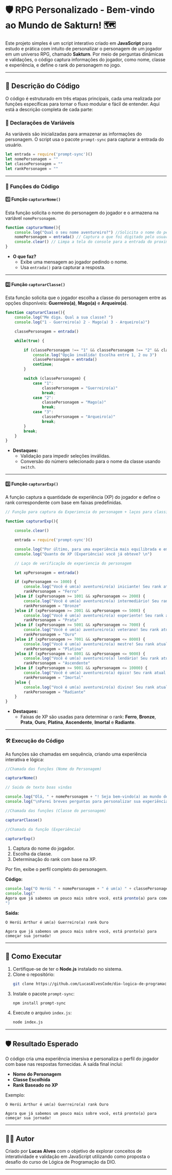 
# 🛡️ RPG Personalizado - Bem-vindo ao Mundo de Sakturn! 🗺️

Este projeto simples é um script interativo criado em **JavaScript** para estudo e prática com intuito de personalizar o personagem de um jogador em um universo RPG, chamado **Sakturn**. Por meio de perguntas dinâmicas e validações, o código captura informações do jogador, como nome, classe e experiência, e define o rank do personagem no jogo.

---

## 📝 Descrição do Código  

O código é estruturado em três etapas principais, cada uma realizada por funções específicas para tornar o fluxo modular e fácil de entender. Aqui está a descrição completa de cada parte:

### 🔧 **Declarações de Variáveis**  

As variáveis são inicializadas para armazenar as informações do personagem. O script usa o pacote `prompt-sync` para capturar a entrada do usuário.  

```javascript
let entrada = require('prompt-sync')()
let nomePersonagem = ""
let classePersonagem = ""
let rankPersonagem = ""
```

---

### 🚀 **Funções do Código**  

#### 1️⃣ **Função `capturarNome()`**  

Esta função solicita o nome do personagem do jogador e o armazena na variável `nomePersonagem`.

```javascript
function capturarNome(){
    console.log("Qual o seu nome aventureiro?") //Solicita o nome do personagem ao usuario
    nomePersonagem = entrada() // Captura o que foi digitado pelo usuario e armazena na variável nomePersonagem
    console.clear() // Limpa a tela do console para a entrada do proximo comando
}
```

- **O que faz?**  
  - Exibe uma mensagem ao jogador pedindo o nome.  
  - Usa `entrada()` para capturar a resposta.  

---

#### 2️⃣ **Função `capturarClasse()`**  

Esta função solicita que o jogador escolha a classe do personagem entre as opções disponíveis: **Guerreiro(a)**, **Mago(a)** e **Arqueiro(a)**.  

```javascript
function capturarClasse(){
    console.log("Me diga. Qual a sua classe? ")
    console.log("1 - Guerreiro(a) 2 - Mago(a) 3 - Arqueiro(a)")

    classePersonagem = entrada()

    while(true) {

        if (classePersonagem !== "1" && classePersonagem !== "2" && classePersonagem !== "3") {
            console.log("Opção inválida! Escolha entre 1, 2 ou 3")
            classePersonagem = entrada()
            continue;
        }

        switch (classePersonagem) {
            case "1":
                classePersonagem = "Guerreiro(a)"
                break;
            case "2":
                classePersonagem = "Mago(a)"
                break;
            case "3":
                classePersonagem = "Arqueiro(a)"
                break;
        }
        break;       
    }
}
```

- **Destaques:**  
  - Validação para impedir seleções inválidas.  
  - Conversão do número selecionado para o nome da classe usando `switch`.  

---

#### 3️⃣ **Função `capturarExp()`**  

A função captura a quantidade de experiência (XP) do jogador e define o rank correspondente com base em faixas predefinidas.  

```javascript
// Função para captura da Experiencia do personagem + laços para classificação do rank a partir da EXP

function capturarExp(){

    console.clear()

    entrada = require('prompt-sync')()

    console.log("Por último, para uma experiência mais equilibrada e emocionante.\n")
    console.log("Quanto de XP (Experiência) você já obteve? \n")

    // Laço de verificação de experiencia do personagem

    let xpPersonagem = entrada()

    if (xpPersonagem <= 1000) {
        console.log("Você é um(a) aventureiro(a) iniciante! Seu rank atual é Ferro.")
        rankPersonagem = "Ferro"
    }else if (xpPersonagem >= 1001 && xpPersonagem <= 2000) {
        console.log("Você é um(a) aventureiro(a) intermediário! Seu rank atual é Bronze.")
        rankPersonagem = "Bronze"  
    }else if (xpPersonagem >= 2001 && xpPersonagem <= 5000) {
        console.log("Você é um(a) aventureiro(a) experiente! Seu rank atual é Prata.") 
        rankPersonagem = "Prata"
    }else if (xpPersonagem >= 5001 && xpPersonagem <= 7000) {
        console.log("Você é um(a) aventureiro(a) veterano! Seu rank atual é Ouro.")
        rankPersonagem = "Ouro"
    }else if (xpPersonagem >= 7001 && xpPersonagem <= 8000) {  
        console.log("Você é um(a) aventureiro(a) mestre! Seu rank atual é Platina.")
        rankPersonagem = "Platina"
    }else if (xpPersonagem >= 8001 && xpPersonagem <= 9000) {
        console.log("Você é um(a) aventureiro(a) lendário! Seu rank atual é Ascendente.")
        rankPersonagem = "Ascendente"
    }else if (xpPersonagem >= 9001 && xpPersonagem <= 10000) {
        console.log("Você é um(a) aventureiro(a) épico! Seu rank atual é Imortal.")
        rankPersonagem = "Imortal"
    }else {
        console.log("Você é um(a) aventureiro(a) divino! Seu rank atual é Radiante.")
        rankPersonagem = "Radiante"
    }
}

```

- **Destaques:**  
  - Faixas de XP são usadas para determinar o rank: **Ferro**, **Bronze**, **Prata**, **Ouro**, **Platina**, **Ascendente**, **Imortal** e **Radiante**.  

---

### 🛠️ **Execução do Código**

As funções são chamadas em sequência, criando uma experiência interativa e lógica:  

```javascript
//Chamada das funções (Nome do Personagem)

capturarNome()

// Saida de texto boas vindas

console.log("Olá, " + nomePersonagem + "! Seja bem-vindo(a) ao mundo de Sakturn!")
console.log("\nFarei breves perguntas para personalizar sua experiência, Tudo bem?!\n")

//Chamada das funções (Classe do personagem)

capturarClasse()

//Chamada da função (Experiência)

capturarExp()
```

1. Captura do nome do jogador.  
2. Escolha da classe.  
3. Determinação do rank com base na XP.  

Por fim, exibe o perfil completo do personagem.  

**Código:**
```javascript
console.log("O Herói " + nomePersonagem + " é um(a) " + classePersonagem + " rank " + rankPersonagem)
console.log("
Agora que já sabemos um pouco mais sobre você, está pronto(a) para começar sua jornada!
")
```

**Saída:**
```plaintext
O Herói Arthur é um(a) Guerreiro(a) rank Ouro

Agora que já sabemos um pouco mais sobre você, está pronto(a) para começar sua jornada!
```

---

## 🚀 Como Executar  

1. Certifique-se de ter o **Node.js** instalado no sistema.  
2. Clone o repositório:  
   ```bash
   git clone https://github.com/LucasAlvesCode/dio-logica-de-programacao-desafio-felipao-1.git
   ```
3. Instale o pacote `prompt-sync`:  
   ```bash
   npm install prompt-sync
   ```
4. Execute o arquivo `index.js`:  
   ```bash
   node index.js
   ```

---

## 🛡️ Resultado Esperado  

O código cria uma experiência imersiva e personaliza o perfil do jogador com base nas respostas fornecidas. A saída final inclui:  
- **Nome do Personagem**  
- **Classe Escolhida**  
- **Rank Baseado no XP**  

Exemplo:  
```plaintext
O Herói Arthur é um(a) Guerreiro(a) rank Ouro

Agora que já sabemos um pouco mais sobre você, está pronto(a) para começar sua jornada!
```

---

## 👨‍💻 Autor  

Criado por **Lucas Alves** com o objetivo de explorar conceitos de interatividade e validação em JavaScript utilizando como proposta o desafio do curso de Lógica de Programação da DIO. 

---
